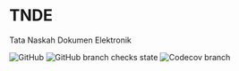 # TNDE
Tata Naskah Dokumen Elektronik

![GitHub](https://img.shields.io/github/license/doyolabs/eoffice?style=flat-square)
![GitHub branch checks state](https://img.shields.io/github/checks-status/doyolabs/eoffice/master?label=master&style=flat-square)
![Codecov branch](https://img.shields.io/codecov/c/github/doyolabs/eoffice/branch/master?style=flat-square)
